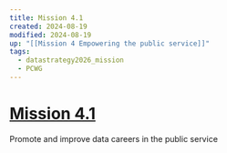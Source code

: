 ```yaml
---
title: Mission 4.1
created: 2024-08-19
modified: 2024-08-19
up: "[[Mission 4 Empowering the public service]]"
tags:
  - datastrategy2026_mission
  - PCWG
---
```

# [Mission 4.1](Mission%204.1.md)
Promote and improve data careers in the public service




